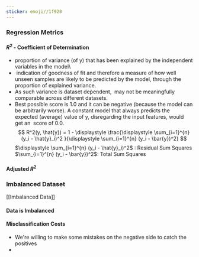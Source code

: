 ```yaml
---
sticker: emoji//1f920
---
```


### Regression Metrics

#### $R^2$ - Coefficient of Determination

- proportion of variance (of y) that has been explained by the independent variables in the model\
-  indication of goodness of fit and therefore a measure of how well unseen samples are likely to be predicted by the model, through the proportion of explained variance.
- As such variance is dataset dependent,  may not be meaningfully comparable across different datasets.
- Best possible score is 1.0 and it can be negative (because the model can be arbitrarily worse). A constant model that always predicts the expected (average) value of y, disregarding the input features, would get an  score of 0.0.
$$
R^2(y, \hat{y}) = 1 - \displaystyle \frac{\displaystyle \sum_{i=1}^{n} (y_i - \hat{y}_i)^2 }{\displaystyle \sum_{i=1}^{n} (y_i - \bar{y})^2}
$$
$\displaystyle \sum_{i=1}^{n} (y_i - \hat{y}_i)^2$ : Residual Sum Squares
$\sum_{i=1}^{n} (y_i - \bar{y})^2$: Total Sum Squares

#### Adjusted $R^2$ 



### Imbalanced Dataset
[[Imbalanced Data]] 
#### Data is Imbalanced

#### Misclassification Costs
- We're willing to make some mistakes on the negative side to catch the positives
- 



